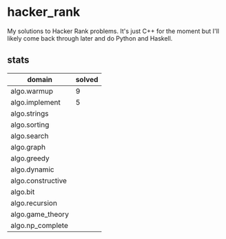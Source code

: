 # hacker_rank
My solutions to Hacker Rank problems. It's just C++ for the moment but I'll likely come back through later and do Python and Haskell.

## stats
|domain|solved|
|---|---|
|algo.warmup|9|
|algo.implement|5|
|algo.strings||
|algo.sorting||
|algo.search||
|algo.graph||
|algo.greedy||
|algo.dynamic||
|algo.constructive||
|algo.bit||
|algo.recursion||
|algo.game_theory||
|algo.np_complete||
